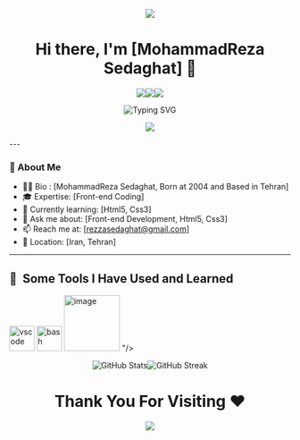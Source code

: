 <p align="center">
  <img src="https://capsule-render.vercel.app/api?type=waving&height=250&color=&color=141321&text=Hey%20,%20its%20me%20!&fontSize=90&fontColor=ff79c6&animation=twinkling&descAlignY=81"/>
</p>

<!-- ✨ Stylish Header -->
<h1 align="center">Hi there, I'm [MohammadReza Sedaghat] 👋</h1>

<p align="center"><a href="mailto:rezzasedaghat@gmail.com"><img src="https://img.shields.io/badge/Email-D14836?style=for-the-badge&logo=gmail&logoColor=white" /></a><a href="[https://linkedin.com/in/yourprofile](https://www.linkedin.com/in/mohammad-reza-sedaghat-26333837b?utm_source=share&utm_campaign=share_via&utm_content=profile&utm_medium=android_app)"><img src="https://img.shields.io/badge/LinkedIn-0077B5?style=for-the-badge&logo=linkedin&logoColor=white" /></a><a href="https://x.com/YoungBadGod?t=KNWbY_98CeJ3UEdRGlTkng&s=09"><img src="https://img.shields.io/badge/Twitter-1DA1F2?style=for-the-badge&logo=twitter&logoColor=white" /></a></p>

<p align="center">
  <img src="https://readme-typing-svg.demolab.com?font=Fira+Code&size=24&pause=1000&color=00F7FF&center=true&vCenter=true&width=435&lines=Curious+Developer;Lifelong+Learner;Eager+For+Building+Cool+Front" alt="Typing SVG" />
</p>

<p align="center">
  <img src="https://media0.giphy.com/media/v1.Y2lkPTc5MGI3NjExOGJ5MXRqMTF3c2U4cmNka21tczFzNzE2YzFtZzV6dzRzMDBrYTlkaiZlcD12MV9pbnRlcm5hbF9naWZfYnlfaWQmY3Q9Zw/iIqmM5tTjmpOB9mpbn/giphy.gif"/>
</p>
---

### 🧠 About Me
- 🧑‍💻 Bio : [MohammadReza Sedaghat, Born at 2004 and Based in Tehran]
- 🎓 Expertise: [Front-end Coding]
- 🌱 Currently learning: [Html5, Css3]
- 💬 Ask me about: [Front-end Development, Html5, Css3]
- 📫 Reach me at: [rezzasedaghat@gmail.com]
- 📍 Location: [Iran, Tehran]
---

<h2> 🚀 &nbsp;Some Tools I Have Used and Learned</h2>
<p align="left">
  <img src="https://cdn.jsdelivr.net/gh/devicons/devicon/icons/vscode/vscode-original.svg" alt="vscode" width="45" height="45"/>
  <img src="https://cdn.jsdelivr.net/gh/devicons/devicon/icons/bash/bash-original.svg" alt="bash" width="45" height="45"/>
  <img src="<img width="100" height="100" alt="image" src="https://github.com/user-attachments/assets/29aa14ce-8ade-48ab-b5a1-251a2e980b41" />
"/>

</p>

<p align="center"><img src="https://github-readme-stats.vercel.app/api?username=sedaghat-frontdev&show_icons=true&theme=radical" alt="GitHub Stats" /><img src="https://github-readme-streak-stats.herokuapp.com/?user=sedaghat-frontdev&theme=radical" alt="GitHub Streak" /></p>





<h1 align="center">Thank You For Visiting ❤️</h1>

<p align="center">
  <img src="https://capsule-render.vercel.app/api?type=waving&height=250&color=&color=141321&text=Bye%20My%20Friend%20:)&fontSize=90&fontColor=ff79c6&animation=twinkling&descAlignY=81&section=footer&fontAlignY=50"/>
</p>
